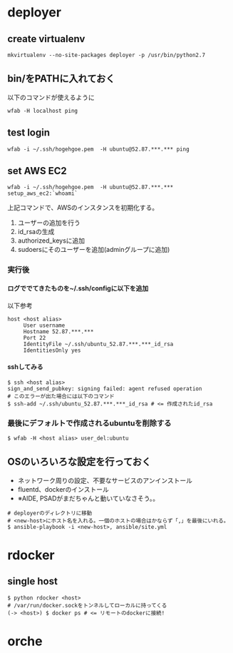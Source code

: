# deployer
## create virtualenv

``` shell
mkvirtualenv --no-site-packages deployer -p /usr/bin/python2.7
```

## bin/をPATHに入れておく
以下のコマンドが使えるように
``` shell
wfab -H localhost ping
```

## test login
```
wfab -i ~/.ssh/hogehgoe.pem  -H ubuntu@52.87.***.*** ping
```

## set AWS EC2
```
wfab -i ~/.ssh/hogehgoe.pem  -H ubuntu@52.87.***.*** setup_aws_ec2:`whoami`
```
上記コマンドで、AWSのインスタンスを初期化する。
1. ユーザーの追加を行う
2. id_rsaの生成
3. authorized_keysに追加
4. sudoersにそのユーザーを追加(adminグループに追加)

### 実行後
#### ログででてきたものを~/.ssh/configに以下を追加
以下参考
```
host <host alias>
     User username
     Hostname 52.87.***.***
     Port 22
     IdentityFile ~/.ssh/ubuntu_52.87.***.***_id_rsa
     IdentitiesOnly yes
```

#### sshしてみる
```
$ ssh <host alias>
sign_and_send_pubkey: signing failed: agent refused operation
# このエラーが出た場合には以下のコマンド
$ ssh-add ~/.ssh/ubuntu_52.87.***.***_id_rsa # <= 作成されたid_rsa
```


### 最後にデフォルトで作成されるubuntuを削除する
```
$ wfab -H <host alias> user_del:ubuntu
```

## OSのいろいろな設定を行っておく
- ネットワーク周りの設定、不要なサービスのアンインストール
- fluentd、dockerのインストール
- ※AIDE, PSADがまだちゃんと動いていなさそう。。
```
# deployerのディレクトリに移動
# <new-host>にホスト名を入れる。一個のホストの場合はかならず「,」を最後にいれる。
$ ansible-playbook -i <new-host>, ansible/site.yml 
```

# rdocker
## single host
``` shell
$ python rdocker <host>
# /var/run/docker.sockをトンネルしてローカルに持ってくる
(-> <host>) $ docker ps # <= リモートのdockerに接続!
```




# orche
